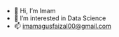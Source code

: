 - 👋 Hi, I’m Imam
- 👀 I’m interested in Data Science
- 📫 imamagusfaizal00@gmail.com

<!---
Kuroashi00/Kuroashi00 is a ✨ special ✨ repository because its `README.md` (this file) appears on your GitHub profile.
You can click the Preview link to take a look at your changes.
--->
